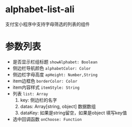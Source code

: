 # alphabet-list-ali
支付宝小程序中支持字母筛选的列表的组件

# 参数列表
* 是否显示栏组标题
```showAlphabet: Boolean```
* 侧边栏导航颜色
```alphabetColor: Color```
* 侧边栏字母高度
```apHeight: Number,String```
* item边框色
```borderColor: Color```
* item内容样式
```itemStyle: String```
* 列表
```list: Array```
    1. key: 侧边栏的名字
    2. datas: Array[string, object] 数据数组
    3. dataKey: 如果是string留空，如果是object 填写key值
* 选中回调函数
```onChoose: Function```
